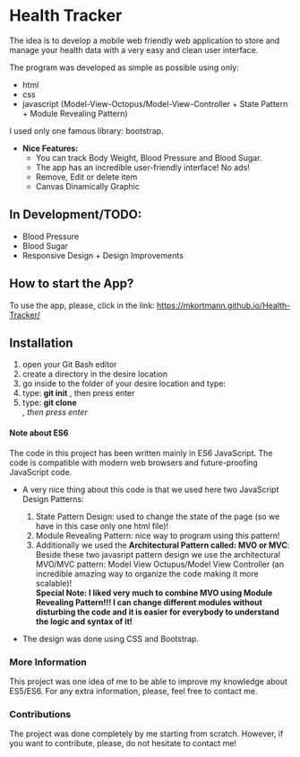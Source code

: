 # Health Tracker

The idea is to develop a mobile web friendly web application to store and manage your health data with a very easy and clean user interface. 

The program was developed as simple as possible using only:
  * html
  * css 
  * javascript (Model-View-Octopus/Model-View-Controller + State Pattern + Module Revealing Pattern)
     
I used only one famous library: bootstrap.

  - **Nice Features:**
    * You can track Body Weight, Blood Pressure and Blood Sugar.
    * The app has an incredible user-friendly interface! No ads!
    * Remove, Edit or delete item
    * Canvas Dinamically Graphic 
 
## In Development/TODO: 
 
  - Blood Pressure
  - Blood Sugar
  - Responsive Design + Design Improvements

## How to start the App?

 To use the app, please, click in the link:
 https://mkortmann.github.io/Health-Tracker/
 
 
## Installation

1. open your Git Bash editor
2. create a directory in the desire location
3. go inside to the folder of your desire location and type: 
4. type: **git init** , then press enter 
5. type: **git clone <address from git hub>** , then press enter


#### Note about ES6 

The code in this project has been written mainly in ES6 JavaScript. The code is compatible with modern web browsers and future-proofing JavaScript code. 
* A very nice thing about this code is that we used here two JavaScript Design Patterns: 
  1) State Pattern Design: used to change the state of the page (so we have in this case only one html file)!
  2) Module Revealing Pattern: nice way to program using this pattern! 
  3) Additionally we used the **Architectural Pattern called: MVO or MVC**:
  Beside these two javasript pattern design we use the architectural MVO/MVC pattern: Model View Octupus/Model View Controller 
  (an incredible amazing way to organize the code making it more scalable)!  
**Special Note: I liked very much to combine MVO using Module Revealing Pattern!!! I can change different modules without disturbing the code and 
it is easier for everybody to understand the logic and syntax of it!**

* The design was done using CSS and Bootstrap. 

### More Information

This project was one idea of me to be able to improve my knowledge about ES5/ES6. For any extra information, please, feel free to contact me.

### Contributions

The project was done completely by me starting from scratch. However, if you want to contribute, please, do not hesitate to contact me!
